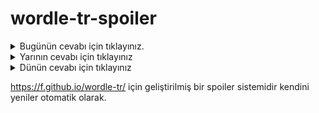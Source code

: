 # wordle-tr-spoiler

<details>
  <summary>Bugünün cevabı için tıklayınız.</summary>
  <br>
    <b> matah </b>
</details>

<details>
  <summary>Yarının cevabı için tıklayınız</summary>
  <br>
   <b> artçı </b>
</details>

<details>
  <summary>Dünün cevabı için tıklayınız </summary>
  <br>
  <b> helva </b>
</details>

https://f.github.io/wordle-tr/ için geliştirilmiş bir spoiler sistemidir kendini yeniler otomatik olarak.

